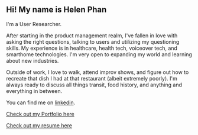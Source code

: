 ## Hi! My name is Helen Phan

I'm a User Researcher.

After starting in the product management realm, I've fallen in love with asking the right questions, talking to users and utilizing my questioning skills. My experience is in healthcare, health tech, voiceover tech, and smarthome technologies. I'm very open to expanding my world and learning about new industries.

Outside of work, I love to walk, attend improv shows, and figure out how to recreate that dish I had at that restaurant (albeit extremely poorly). I'm always ready to discuss all things transit, food history, and anything and everything in between. 

You can find me on [linkedin](https://linkedin.com/in/helenphan24).

[Check out my Portfolio here](https://github.com/helen-phan/portfolio/blob/074fc2bbf2b07b3814788e3414c26620406ca361/Helen%20Phan%20UXR%20Portfolio.pdf)

[Check out my resume here](https://github.com/helen-phan/portfolio/blob/bf88fa101dfc6ca4802257f1db55b78a72730675/Phan_UXR.pdf)
